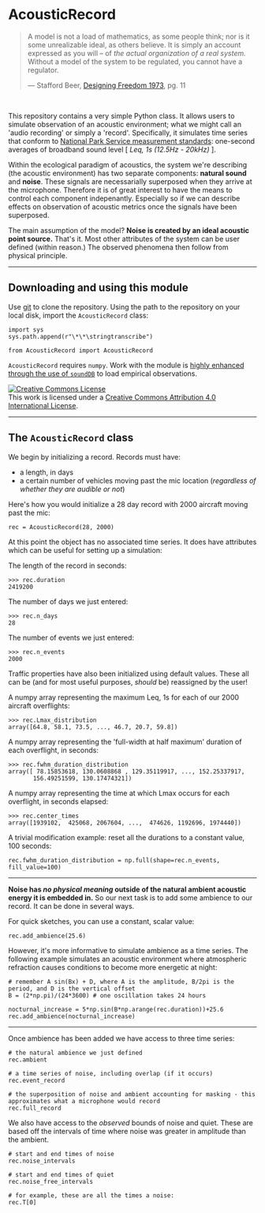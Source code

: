# AcousticRecord

>A model is not a load of mathematics, as some people think; nor is it some unrealizable ideal, as others believe. It is simply an account expressed as you will – of *the actual organization of a real system.* Without a model of the system to be regulated, you cannot have a regulator.
>
>— Stafford Beer, [Designing Freedom 1973](http://ada.evergreen.edu/~arunc/texts/cybernetics/beer/book.pdf), pg. 11

<br>

This repository contains a very simple Python class. It allows users to simulate observation of an acoustic environment; what we might call an 'audio recording' or simply a 'record'. Specifically, it simulates time series that conform to [National Park Service measurement standards](https://www.nps.gov/subjects/sound/upload/NSNSDTrainingManual_AcousticalAmbientMonitoring-508.pdf): one-second averages of broadband sound level [ *Leq, 1s (12.5Hz - 20kHz)* ]. <br>

Within the ecological paradigm of acoustics, the system we're describing (the acoustic environment) has two separate components: **natural sound** and **noise**. These signals are necessarially superposed when they arrive at the microphone. Therefore it is of great interest to have the means to control each component indepenantly. Especially so if we can describe effects on observation of acoustic metrics once the signals have been superposed.<br>

The main assumption of the model? **Noise is created by an ideal acoustic point source.** That's it. Most other attributes of the system can be user defined (within reason.) The observed phenomena then follow from physical principle.<br>

----

## Downloading and using this module

Use [git](https://git-scm.com/) to clone the repository.  Using the path to the repository on your local disk, import the `AcousticRecord` class: 

```
import sys
sys.path.append(r"\*\*\stringtranscribe")

from AcousticRecord import AcousticRecord
```

`AcousticRecord` requires `numpy`. Work with the module is [highly enhanced through the use of `soundDB`](https://github.com/gjoseph92/soundDB) to load empirical observations.

<a rel="license" href="http://creativecommons.org/licenses/by/4.0/"><img alt="Creative Commons License" style="border-width:0" src="https://i.creativecommons.org/l/by/4.0/88x31.png" /></a><br />This work is licensed under a <a rel="license" href="http://creativecommons.org/licenses/by/4.0/">Creative Commons Attribution 4.0 International License</a>.


----

## The `AcousticRecord` class

We begin by initializing a record. Records must have:

- a length, in days
- a certain number of vehicles moving past the mic location (*regardless of whether they are audible or not*)

Here's how you would initialize a 28 day record with 2000 aircraft moving past the mic:
```
rec = AcousticRecord(28, 2000)
```
At this point the object has no associated time series. It does have attributes which can be useful for setting up a simulation:

The length of the record in seconds:
```
>>> rec.duration 
2419200
```

The number of days we just entered:
```
>>> rec.n_days 
28
```

The number of events we just entered:
```
>>> rec.n_events 
2000
```
Traffic properties have also been initialized using default values. These all can be (and for most useful purposes, *should* be) reassigned by the user!

A numpy array representing the maximum Leq, 1s for each of our 2000 aircraft overflights:
```
>>> rec.Lmax_distribution
array([64.8, 58.1, 73.5, ..., 46.7, 20.7, 59.8]) 
```

A numpy array representing the 'full-width at half maximum' duration of each overflight, in seconds:
```
>>> rec.fwhm_duration_distribution
array([ 78.15853618, 130.0608868 , 129.35119917, ..., 152.25337917,
       156.49251599, 130.17474321])
```

A numpy array representing the time at which Lmax occurs for each overflight, in seconds elapsed:
```
>>> rec.center_times
array([1939102,  425068, 2067604, ...,  474626, 1192696, 1974440])
```


A trivial modification example: reset all the durations to a constant value, 100 seconds:
```
rec.fwhm_duration_distribution = np.full(shape=rec.n_events, fill_value=100)
```

---

**Noise has *no physical meaning* outside of the natural ambient acoustic energy it is embedded in.** So our next task is to add some ambience to our record. It can be done in several ways.
<br>

For quick sketches, you can use a constant, scalar value:
```
rec.add_ambience(25.6)
```
However, it's more informative to simulate ambience as a time series. The following example simulates an acoustic environment where atmospheric refraction causes conditions to become more energetic at night:
```
# remember A sin(Bx) + D, where A is the amplitude, B/2pi is the period, and D is the vertical offset
B = (2*np.pi)/(24*3600) # one oscillation takes 24 hours

nocturnal_increase = 5*np.sin(B*np.arange(rec.duration))+25.6
rec.add_ambience(nocturnal_increase)
```

---

Once ambience has been added we have access to three time series: 
```
# the natural ambience we just defined
rec.ambient 

# a time series of noise, including overlap (if it occurs)
rec.event_record

# the superposition of noise and ambient accounting for masking - this approximates what a microphone would record
rec.full_record
```
We also have access to the *observed* bounds of noise and quiet. These are based off the intervals of time where noise was greater in amplitude than the ambient.
```
# start and end times of noise
rec.noise_intervals

# start and end times of quiet
rec.noise_free_intervals

# for example, these are all the times a noise:
rec.T[0]
